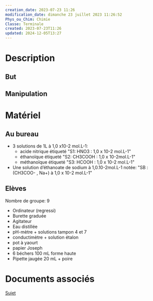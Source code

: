 ```yaml
---
creation_date: 2023-07-23 11:26
modification_date: dimanche 23 juillet 2023 11:26:52
Phys_ou_Chim: Chimie
Classe: Terminale
created: 2023-07-23T11:26
updated: 2024-12-05T13:27
---
```


# Description
## But

## Manipulation

# Matériel
## Au bureau

- 3 solutions de 1L à 1,0 x10-2 mol.L-1:
	- acide nitrique étiqueté  "S1: HNO3 : 1,0 x 10-2 mol.L-1"
	- éthanoïque étiqueté "S2: CH3COOH : 1,0 x 10-2mol.L-1"
	- méthanoïque étiqueté "S3: HCOOH : 1,0 x 10-2 mol.L-1"
- Une solution d’éthanoate de sodium à 1,0.10-2mol.L-1
notée: "SB : (CH3COO- , Na+) à 1,0 x 10-2 mol.L-1"

## Elèves

Nombre de groupe: 9

- Ordinateur (regressi)
- Burette graduée
- Agitateur
- Eau distillée
- pH-mètre + solutions tampon 4 et 7
- conductimètre + solution étalon
- pot à yaourt
- papier Joseph
- 6 béchers 100 mL forme haute
- Pipette jaugée 20 mL + poire

# Documents associés

[Sujet](https://drive.google.com/file/d/1qHe8LmqdyEyzsm6m5WaxnvBaYQdrvfui/view?usp=share_link)

